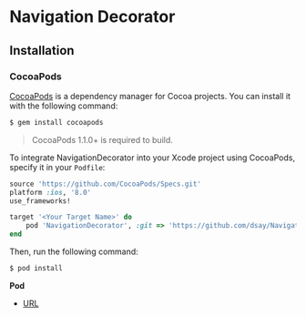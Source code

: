 # Navigation Decorator

## Installation

### CocoaPods

[CocoaPods](http://cocoapods.org) is a dependency manager for Cocoa projects. You can install it with the following command:

```bash
$ gem install cocoapods
```

> CocoaPods 1.1.0+ is required to build.

To integrate NavigationDecorator into your Xcode project using CocoaPods, specify it in your `Podfile`:

```ruby
source 'https://github.com/CocoaPods/Specs.git'
platform :ios, '8.0'
use_frameworks!

target '<Your Target Name>' do
    pod 'NavigationDecorator', :git => 'https://github.com/dsay/NavigationDecorator.git', :tag => '0.1.0'
end
```

Then, run the following command:

```bash
$ pod install
```

**Pod**

- [URL](https://github.com/dsay/NavigationDecorator)
